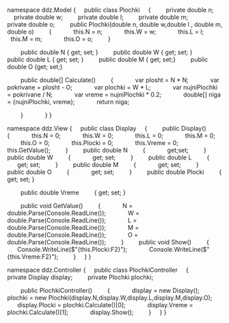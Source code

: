 namespace ddz.Model
{
    public class Plochki
    {
        private double n;
        private double w;
        private double l;
        private double m;
        private double o;
        public Plochki(double n, double w,double l , double m, double o) 
        {
            this.N = n;
            this.W = w;
            this.L = l;
            this.M = m;
            this.O = o;
        }

        public double N { get; set; }
        public double W { get; set; }
        public double L { get; set; }
        public double M { get; set;}
        public double O {get; set;}

        public double[] Calculate()
        {
            var plosht = N * N;
            var pokrivane = plosht - O;
            var plochki = W * L;
            var nujniPlochki = pokrivane / N;
            var vreme = nujniPlochki * 0.2;
            double[] niga = {nujniPlochki, vreme};
            return niga;
            

        }
        
    }
}




namespace ddz.View
{
    public class Display
    {
        public Display()
        {
            this.N = 0;
            this.W = 0;
            this.L = 0;
            this.M = 0;
            this.O = 0;
            this.Plocki = 0;
            this.Vreme = 0;
            this.GetValue();
        }
        public double N
        {
            get;set;
        }
        public double W
        {
            get; set;
        }
        public double L
        {
            get; set;
        }
        public double M
        {
            get; set;
        }
        public double O
        {
            get; set;
        }
        public double Plocki
        { get; set; }

        public double Vreme
        { get; set; }

        public void GetValue()
        {
            N = double.Parse(Console.ReadLine());
            W = double.Parse(Console.ReadLine());
            L = double.Parse(Console.ReadLine());
            M = double.Parse(Console.ReadLine());
            O = double.Parse(Console.ReadLine());
        }
        public void Show()
        {
            Console.WriteLine($"{this.Plocki:F2}");
            Console.WriteLine($"{this.Vreme:F2}");
        }
    }
}






namespace ddz.Controller
{
    public class PlochkiController
    {
        private Display display;
        private Plochki plochki;

        public PlochkiController()
        {
            display = new Display();
            plochki = new Plochki(display.N,display.W,display.L,display.M,display.O);
            display.Plocki = plochki.Calculate()[0];
            display.Vreme = plochki.Calculate()[1];
            display.Show();
        }
    }
}